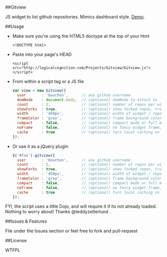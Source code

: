 ##Gitview

JS widget to list github repositories. Mimics dashboard style. 
[Demo](http://bouchon.github.com/Gitview).

##Usage

* Make sure you're using the HTML5 doctype at the top of your html

	```console
	<!DOCTYPE html>
	```

* Paste into your page's HEAD

	```console
	<script src="http://logicalcognition.com/Projects/Gitview/Gitview.js"></script>
	```

* From within a script tag or a JS file
	
	```javascript
	var view = new Gitview({ 
	  user       : 'bouchon',      // any github username
	  domNode    : document.body,  // (optional) domNode to attach to
	  count      : 2,              // (optional) number of repos per widget page
	  showForks  : true,           // (optional) show forked repos, true by default
	  width      : '450px',        // (optional) width of widget / repos
	  frameColor : 'grey',         // (optional) frame background color
	  compact    : false,          // (optional) compact mode or full mode?
	  noFrame    : false,          // (optional) no fancy widget frame, just repositories
	  cache		 : true            // (optional) turn local caching on or off, on by default
	});
	```
	
* Or use it as a jQuery plugin
	
	```javascript
	$('#foo').gitview({
	  user       : 'bouchon',      // any github username
	  count      : 2,              // (optional) number of repos per widget page
	  showForks  : true,           // (optional) show forked repos, true by default
	  width      : '450px',        // (optional) width of widget / repos
	  frameColor : 'grey',         // (optional) frame background color
	  compact    : false,          // (optional) compact mode or full mode?
	  noFrame    : false,          // (optional) no fancy widget frame, just repositories
	  cache		 : true            // (optional) turn local caching on or off, on by default
	});
	```
	
FYI, the script uses a little Dojo, and will require it if its not already loaded. Nothing to worry about! Thanks @teddyzetterlund .

##Issues & Features

File under the Issues section or feel free to fork and pull-request

##License

WTFPL